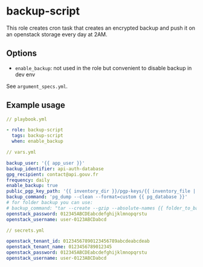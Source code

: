 # backup-script

This role creates cron task that creates an encrypted backup and push it on an openstack storage every day at 2AM.

## Options

- `enable_backup`: not used in the role but convenient to disable backup in dev env

See `argument_specs.yml`.

## Example usage

```yaml
// playbook.yml

- role: backup-script
  tags: backup-script
  when: enable_backup
```

```yaml
// vars.yml

backup_user: '{{ app_user }}'
backup_identifier: api-auth-database
gpg_recipient: contact@api.gouv.fr
frequency: daily
enable_backup: true
public_pgp_key_path: '{{ inventory_dir }}/pgp-keys/{{ inventory_file | basename }}/backup.pub.asc'
backup_command: 'pg_dump --clean --format=custom {{ pg_database }}'
# for folder backup you can use:
# backup_command: "tar --create --gzip --absolute-names {{ folder_to_backup }}
openstack_password: 012345ABCDEabcdefghijklmnopqrstu
openstack_username: user-0123ABCDabcd
```

```yaml
// secrets.yml

openstack_tenant_id: 01234567890123456789abcdeabcdeab
openstack_tenant_name: 0123456789012345
openstack_password: 012345ABCDEabcdefghijklmnopqrstu
openstack_username: user-0123ABCDabcd
```
